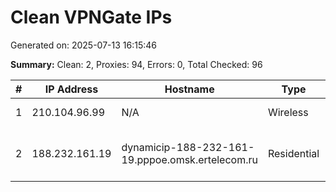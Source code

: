 # Clean VPNGate IPs
Generated on: 2025-07-13 16:15:46

**Summary:** Clean: 2, Proxies: 94, Errors: 0, Total Checked: 96

| # | IP Address | Hostname | Type | Country | Provider |
|---|------------|----------|------|---------|----------|
| 1 | 210.104.96.99 | N/A | Wireless | KR | Korea Telecom |
| 2 | 188.232.161.19 | dynamicip-188-232-161-19.pppoe.omsk.ertelecom.ru | Residential | RU | JSC "ER-Telecom Holding" |

